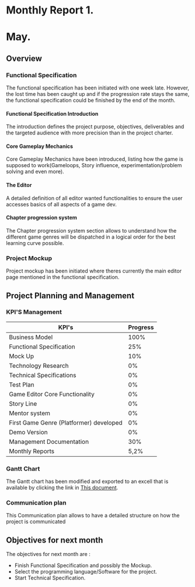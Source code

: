 # Monthly Report 1. 
# May.

## Overview

### Functional Specification

The functional specification has been initiated with one week late. However, the lost time has been caught up and if the progression rate stays the same, the functional specification could be finished by the end of the month.

#### Functional Specification Introduction

The introduction defines the project purpose, objectives, deliverables and the targeted audience with more precision than in the project charter.

#### Core Gameplay Mechanics

Core Gameplay Mechanics have been introduced, listing how the game is supposed to work(Gameloops, Story influence, experimentation/problem solving and even more).

#### The Editor 

A detailed definition of all editor wanted functionalities to ensure the user accesses basics of all aspects of a game dev.

#### Chapter progression system

The Chapter progression system section allows to understand how the different game genres will be dispatched in a logical order for the best learning curve possible.

### Project Mockup

Project mockup has been initiated where theres currently the main editor page mentioned in the functional specification.

## Project Planning and Management

### KPI'S Management 

| KPI's                    | Progress |
| ------------------------ | -------- |
| Business Model | 100% |
| Functional Specification | 25% |
| Mock Up| 10%|
| Technology Research| 0% |
| Technical Specifications | 0%|
| Test Plan| 0%|
| Game Editor Core Functionality| 0%|
| Story Line | 0%|
| Mentor system| 0%|
| First Game Genre (Platformer) developed| 0% |
| Demo Version | 0% |
| Management Documentation| 30%|
| Monthly Reports | 5,2%|

### Gantt Chart

The Gantt chart has been modified and exported to an excell that is available by clicking the link in [This document](/documents/managment/external_document.md).


### Communication plan

This Communication plan allows to have a detailed structure on how the project is communicated

## Objectives for next month

The objectives for next month are :
- Finish Functional Specification and possibly the Mockup.
- Select the programming language/Software for the project.
- Start Technical Specification.

